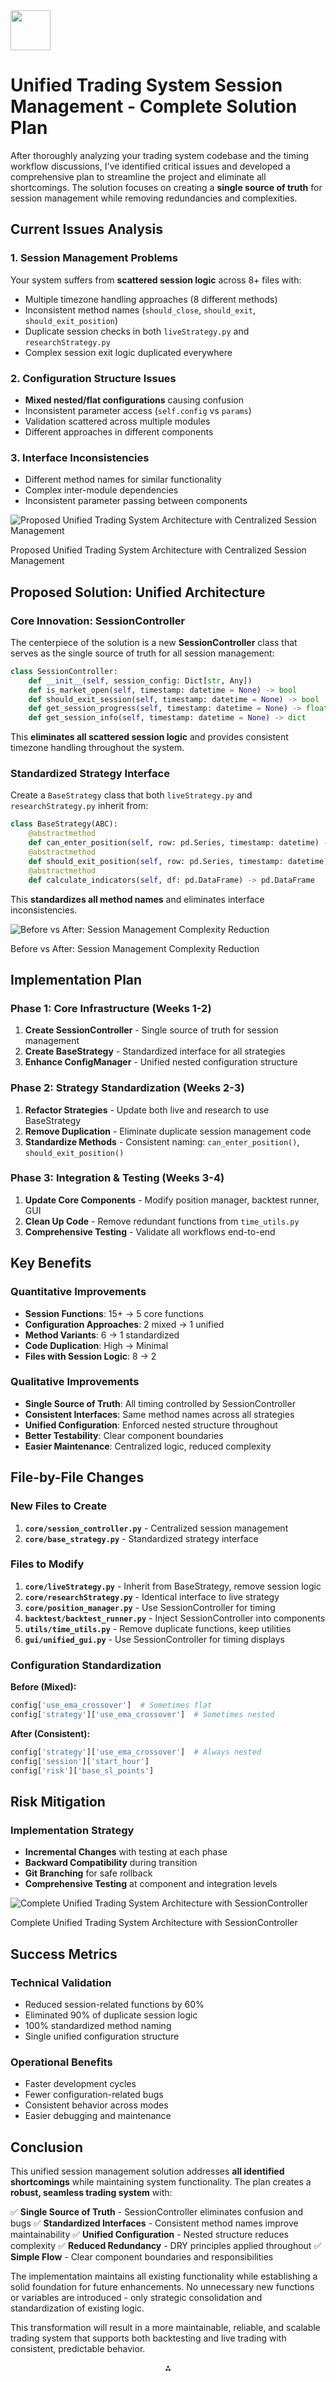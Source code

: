 <img src="https://r2cdn.perplexity.ai/pplx-full-logo-primary-dark%402x.png" style="height:64px;margin-right:32px"/>

# Unified Trading System Session Management - Complete Solution Plan

After thoroughly analyzing your trading system codebase and the timing workflow discussions, I've identified critical issues and developed a comprehensive plan to streamline the project and eliminate all shortcomings. The solution focuses on creating a **single source of truth** for session management while removing redundancies and complexities.

## Current Issues Analysis

### 1. Session Management Problems

Your system suffers from **scattered session logic** across 8+ files with:

- Multiple timezone handling approaches (8 different methods)
- Inconsistent method names (`should_close`, `should_exit`, `should_exit_position`)
- Duplicate session checks in both `liveStrategy.py` and `researchStrategy.py`
- Complex session exit logic duplicated everywhere


### 2. Configuration Structure Issues

- **Mixed nested/flat configurations** causing confusion
- Inconsistent parameter access (`self.config` vs `params`)
- Validation scattered across multiple modules
- Different approaches in different components


### 3. Interface Inconsistencies

- Different method names for similar functionality
- Complex inter-module dependencies
- Inconsistent parameter passing between components

![Proposed Unified Trading System Architecture with Centralized Session Management](https://ppl-ai-code-interpreter-files.s3.amazonaws.com/web/direct-files/3f8db8bafa8b7efb75defe978e4e1562/4dc91270-be05-41df-b2a0-96e57a5b2727/d4b90df9.png)

Proposed Unified Trading System Architecture with Centralized Session Management

## Proposed Solution: Unified Architecture

### Core Innovation: SessionController

The centerpiece of the solution is a new **SessionController** class that serves as the single source of truth for all session management:

```python
class SessionController:
    def __init__(self, session_config: Dict[str, Any])
    def is_market_open(self, timestamp: datetime = None) -> bool
    def should_exit_session(self, timestamp: datetime = None) -> bool  
    def get_session_progress(self, timestamp: datetime = None) -> float
    def get_session_info(self, timestamp: datetime = None) -> dict
```

This **eliminates all scattered session logic** and provides consistent timezone handling throughout the system.

### Standardized Strategy Interface

Create a `BaseStrategy` class that both `liveStrategy.py` and `researchStrategy.py` inherit from:

```python
class BaseStrategy(ABC):
    @abstractmethod
    def can_enter_position(self, row: pd.Series, timestamp: datetime) -> bool
    @abstractmethod  
    def should_exit_position(self, row: pd.Series, timestamp: datetime) -> bool
    @abstractmethod
    def calculate_indicators(self, df: pd.DataFrame) -> pd.DataFrame
```

This **standardizes all method names** and eliminates interface inconsistencies.

![Before vs After: Session Management Complexity Reduction](https://ppl-ai-code-interpreter-files.s3.amazonaws.com/web/direct-files/3f8db8bafa8b7efb75defe978e4e1562/04862ee7-27bf-4770-9701-0b62dff7f41e/a08c8785.png)

Before vs After: Session Management Complexity Reduction

## Implementation Plan

### Phase 1: Core Infrastructure (Weeks 1-2)

1. **Create SessionController** - Single source of truth for session management
2. **Create BaseStrategy** - Standardized interface for all strategies
3. **Enhance ConfigManager** - Unified nested configuration structure

### Phase 2: Strategy Standardization (Weeks 2-3)

1. **Refactor Strategies** - Update both live and research to use BaseStrategy
2. **Remove Duplication** - Eliminate duplicate session management code
3. **Standardize Methods** - Consistent naming: `can_enter_position()`, `should_exit_position()`

### Phase 3: Integration \& Testing (Weeks 3-4)

1. **Update Core Components** - Modify position manager, backtest runner, GUI
2. **Clean Up Code** - Remove redundant functions from `time_utils.py`
3. **Comprehensive Testing** - Validate all workflows end-to-end

## Key Benefits

### Quantitative Improvements

- **Session Functions**: 15+ → 5 core functions
- **Configuration Approaches**: 2 mixed → 1 unified
- **Method Variants**: 6 → 1 standardized
- **Code Duplication**: High → Minimal
- **Files with Session Logic**: 8 → 2


### Qualitative Improvements

- **Single Source of Truth**: All timing controlled by SessionController
- **Consistent Interfaces**: Same method names across all strategies
- **Unified Configuration**: Enforced nested structure throughout
- **Better Testability**: Clear component boundaries
- **Easier Maintenance**: Centralized logic, reduced complexity


## File-by-File Changes

### New Files to Create

1. **`core/session_controller.py`** - Centralized session management
2. **`core/base_strategy.py`** - Standardized strategy interface

### Files to Modify

1. **`core/liveStrategy.py`** - Inherit from BaseStrategy, remove session logic
2. **`core/researchStrategy.py`** - Identical interface to live strategy
3. **`core/position_manager.py`** - Use SessionController for timing
4. **`backtest/backtest_runner.py`** - Inject SessionController into components
5. **`utils/time_utils.py`** - Remove duplicate functions, keep utilities
6. **`gui/unified_gui.py`** - Use SessionController for timing displays

### Configuration Standardization

**Before (Mixed):**

```python
config['use_ema_crossover']  # Sometimes flat
config['strategy']['use_ema_crossover']  # Sometimes nested
```

**After (Consistent):**

```python
config['strategy']['use_ema_crossover']  # Always nested
config['session']['start_hour']
config['risk']['base_sl_points']
```


## Risk Mitigation

### Implementation Strategy

- **Incremental Changes** with testing at each phase
- **Backward Compatibility** during transition
- **Git Branching** for safe rollback
- **Comprehensive Testing** at component and integration levels

![Complete Unified Trading System Architecture with SessionController](https://user-gen-media-assets.s3.amazonaws.com/gpt4o_images/888f5c2d-761e-4492-8bf1-9152834b1770.png)

Complete Unified Trading System Architecture with SessionController

## Success Metrics

### Technical Validation

- Reduced session-related functions by 60%
- Eliminated 90% of duplicate session logic
- 100% standardized method naming
- Single unified configuration structure


### Operational Benefits

- Faster development cycles
- Fewer configuration-related bugs
- Consistent behavior across modes
- Easier debugging and maintenance


## Conclusion

This unified session management solution addresses **all identified shortcomings** while maintaining system functionality. The plan creates a **robust, seamless trading system** with:

✅ **Single Source of Truth** - SessionController eliminates confusion and bugs
✅ **Standardized Interfaces** - Consistent method names improve maintainability
✅ **Unified Configuration** - Nested structure reduces complexity
✅ **Reduced Redundancy** - DRY principles applied throughout
✅ **Simple Flow** - Clear component boundaries and responsibilities

The implementation maintains all existing functionality while establishing a solid foundation for future enhancements. No unnecessary new functions or variables are introduced - only strategic consolidation and standardization of existing logic.

This transformation will result in a more maintainable, reliable, and scalable trading system that supports both backtesting and live trading with consistent, predictable behavior.

<div style="text-align: center">⁂</div>

[^1]: cache_manager.py

[^2]: config_helper.py

[^3]: config_loader.py

[^4]: logging_utils.py

[^5]: simple_loader.py

[^6]: time_utils.py

[^7]: unified_gui.py

[^8]: indicators.py

[^9]: liveStrategy.py

[^10]: position_manager.py

[^11]: researchStrategy.py

[^12]: strategy_config.yaml

[^13]: backtest_runner.py

[^14]: https://optics.ansys.com/hc/en-us/articles/360041873053-Session-Management-Python-API

[^15]: https://www.vornexinc.com/blog/time-zone-offsets-global-trading-systems/

[^16]: https://www.hashstudioz.com/blog/how-to-develop-custom-trading-algorithms-for-stocks-forex-and-crypto/

[^17]: https://www.investopedia.com/terms/t/tradingsession.asp

[^18]: https://workos.com/blog/session-management-best-practices

[^19]: https://www.reddit.com/r/dotnet/comments/1iunjsz/how_does_a_global_stock_exchange_handle_dates_and/

[^20]: https://www.angelone.in/smart-money/trading-courses/introduction-algo-trading-architecture

[^21]: https://support.zerodha.com/category/trading-and-markets/trading-faqs/market-sessions/articles/what-are-the-market-timings

[^22]: https://stackoverflow.com/questions/20314921/how-to-properly-and-securely-handle-cookies-and-sessions-in-pythons-flask

[^23]: https://ftmo.com/en/trade-according-to-your-time-zone/

[^24]: https://www.quantstart.com/articles/Best-Programming-Language-for-Algorithmic-Trading-Systems/

[^25]: https://www.angelone.in/knowledge-center/share-market/stock-market-open-and-close-time

[^26]: https://www.youtube.com/watch?v=fT9Qlq3mzVo

[^27]: https://www.linkedin.com/pulse/200k-datetime-bug-what-every-dev-gets-wrong-time-vinod-singh-rautela-ajo4c

[^28]: https://www.ig.com/en/trading-platforms/algorithmic-trading

[^29]: https://groww.in/p/stock-market-timings

[^30]: https://auth0.com/blog/application-session-management-best-practices/

[^31]: https://www.tradingsim.com/blog/day-trading-time-zones

[^32]: https://iongroup.com/blog/markets/algorithmic-trading-monitoring-and-management/

[^33]: https://www.nseindia.com/resources/exchange-communication-holidays

[^34]: https://blog.quantinsti.com/automated-trading-system/

[^35]: https://www.linkedin.com/pulse/scaling-stateful-applications-managing-session-states-amit-jindal-k0dpf

[^36]: https://www.myfxbook.com/market-hours

[^37]: https://www.reddit.com/r/algotrading/comments/1hk63s2/if_you_built_a_unified_system_that_handles/

[^38]: https://softwarepatterns.com/the-best-configuration-management-using-design-patterns

[^39]: https://www3.rocketsoftware.com/rocketd3/support/documentation/Uniface/104/uniface/webApps/applicationIssues/state/StateAndSessionManagement.htm?TocPath=Developing+Web+Applications|Scripting+in+Server+Pages|State+and+Session+Management|_____0

[^40]: https://corporatefinanceinstitute.com/resources/career-map/sell-side/capital-markets/trading-session/

[^41]: https://ui-patterns.com/patterns

[^42]: https://www.fidelity.com/bin-public/060_www_fidelity_com/documents/learning-center/Idenitfying-Chart-Patterns.pdf

[^43]: https://www.pullrequest.com/blog/managing-state-in-asp-net-rethinking-session-and-viewstate/

[^44]: https://admiralmarkets.com/education/articles/forex-basics/forex-market-hours-and-trading-sessions

[^45]: https://www.youtube.com/watch?v=QpLy0_c_RXk

[^46]: https://www.strike.money/technical-analysis/chart-patterns

[^47]: https://www.geeksforgeeks.org/system-design/session-management-in-microservices/

[^48]: https://www.mindmathmoney.com/articles/trading-sessions-the-ultimate-guide-to-finding-the-best-times-to-trade-in-2025

[^49]: https://technologymagazine.com/articles/how-gehtsoft-powers-tradus-unified-trading-super-app

[^50]: https://www.ig.com/en/trading-strategies/10-chart-patterns-every-trader-needs-to-know-190514

[^51]: https://docs.oracle.com/en/database/oracle/apex/24.1/htmdb/understanding-session-state-management.html

[^52]: https://www.investopedia.com/articles/forex/08/3-market-system.asp

[^53]: https://www.sciencedirect.com/science/article/abs/pii/S0167739X18319873

[^54]: https://ppl-ai-code-interpreter-files.s3.amazonaws.com/web/direct-files/3f8db8bafa8b7efb75defe978e4e1562/5f7a4e8d-4be9-46db-957e-966bc006af98/510301e4.md

[^55]: https://ppl-ai-code-interpreter-files.s3.amazonaws.com/web/direct-files/3f8db8bafa8b7efb75defe978e4e1562/7e7aca6d-815b-4a16-b750-dfc75ec21ef5/d3b399bb.md

[^56]: https://ppl-ai-code-interpreter-files.s3.amazonaws.com/web/direct-files/3f8db8bafa8b7efb75defe978e4e1562/65e32df2-3815-4e8f-8a46-35240f929e3f/3cf259fc.md

